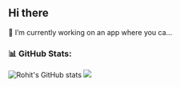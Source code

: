## Hi there
🌱 I’m currently working on an app where you ca...

### 📊 GitHub Stats:
   ![Rohit's GitHub stats](https://github-readme-stats.vercel.app/api?username=voidCounter&show_icons=true&theme=transparent&hide_border=true&include_all_commits=true&count_private=true)</td>
  ![](https://github-readme-stats.vercel.app/api/top-langs/?username=voidCounter&show_icons=true&theme=transparent&hide_border=true&include_all_commits=true&count_private=true&layout=compact)</td>
</div>



